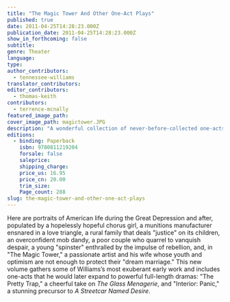 ```yaml
---
title: "The Magic Tower And Other One-Act Plays"
published: true
date: 2011-04-25T14:28:23.000Z
publication_date: 2011-04-25T14:28:23.000Z
show_in_forthcoming: false
subtitle:
genre: Theater
language:
type:
author_contributors:
  - tennessee-williams
translator_contributors:
editor_contributors:
  - thomas-keith
contributors:
  - terrence-mcnally
featured_image_path:
cover_image_path: magictower.JPG
description: "A wonderful collection of never-before-collected one-acts: _The peak of my virtuosity was in the one-act plays. Some of which are like firecrackers in a rope_ (Tennessee Williams). "
editions:
  - binding: Paperback
    isbn: 9780811219204
    forsale: false
    saleprice:
    shipping_charge:
    price_us: 16.95
    price_cn: 20.00
    trim_size:
    Page_count: 288
slug: the-magic-tower-and-other-one-act-plays
---
```


Here are portraits of American life during the Great Depression and after, populated by a hopelessly hopeful chorus girl, a munitions manufacturer ensnared in a love triangle, a rural family that deals "justice" on its children, an overconfident mob dandy, a poor couple who quarrel to vanquish despair, a young "spinster" enthralled by the impulse of rebellion, and, in "The Magic Tower," a passionate artist and his wife whose youth and optimism are not enough to protect their "dream marriage." This new volume gathers some of Williams’s most exuberant early work and includes one-acts that he would later expand to powerful full-length dramas: "The Pretty Trap," a cheerful take on _The Glass Menagerie_, and "Interior: Panic," a stunning precursor to _A Streetcar Named Desire_.

